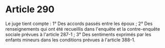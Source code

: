 # Article 290

Le juge tient compte :   1° Des accords passés entre les époux ;   2° Des renseignements qui ont été recueillis dans l'enquête et la contre-enquête sociale prévues à l'article 287-1 ;   3° Des sentiments exprimés par les enfants mineurs dans les conditions prévues à l'article 388-1.